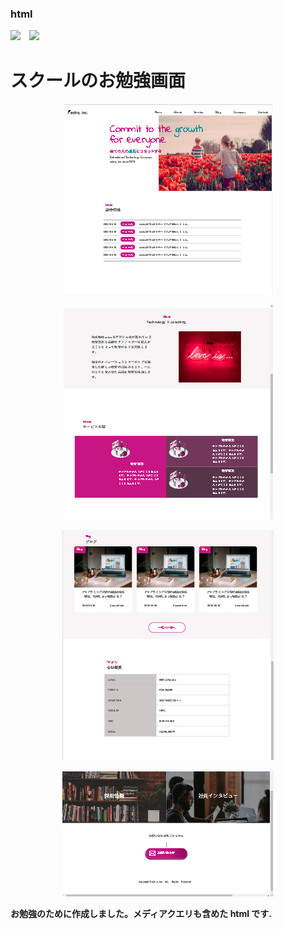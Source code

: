 ### html

<img src="https://img.shields.io/badge/-Html5-pink.svg?logo=html5&style=plastic">　<img src="https://img.shields.io/badge/-CSS3-blue.svg?logo=css3&style=plastic">

# スクールのお勉強画面

<div align="center">

![スクールのお勉強画面](sample1.png)

![スクールのお勉強画面](sample2.png)

![スクールのお勉強画面](sample3.png)

![スクールのお勉強画面](sample4.png)

</div>

**お勉強のために作成しました。メディアクエリも含めた html です.**
